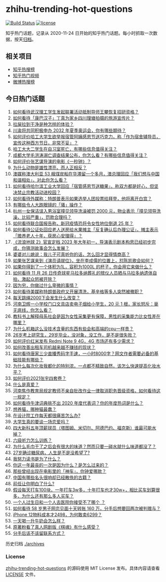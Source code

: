 # zhihu-trending-hot-questions

[![Build Status](https://github.com/justjavac/zhihu-trending-hot-questions/workflows/ci/badge.svg?branch=master)](https://github.com/justjavac/zhihu-trending-hot-questions/actions)
[![license](https://img.shields.io/github/license/justjavac/zhihu-trending-hot-questions)](https://github.com/justjavac/zhihu-trending-hot-questions/blob/master/LICENSE)

知乎热门话题，记录从 2020-11-24 日开始的知乎热门话题。每小时抓取一次数据，按天[归档](./archives)。

## 相关项目

- [知乎热搜榜](https://github.com/justjavac/zhihu-trending-top-search)
- [知乎热门视频](https://github.com/justjavac/zhihu-trending-hot-video)
- [微博热搜榜](https://github.com/justjavac/weibo-trending-hot-search)

## 今日热门话题

<!-- BEGIN -->
<!-- 最后更新时间 Sat Nov 28 2020 02:01:23 GMT+0800 (CST) -->
1. [如何看待武汉理工学生发起联署活动抵制导师王攀恢复招研资格？](https://www.zhihu.com/question/432207501)
1. [如何看待「康巴汉子」丁真为家乡四川理塘拍摄的旅游宣传片？](https://www.zhihu.com/question/432035858)
1. [拉屎拉到干净是种怎样的体验？](https://www.zhihu.com/question/59725811)
1. [川渝将共同积极申办 2032 年夏季奥运会，你有哪些期待？](https://www.zhihu.com/question/432245034)
1. [如何评价哈工大学生欲举报宿管阿姨感恩节送巧克力，称「作为宿舍辅导员，宣传这种西方节日，非常不妥」？](https://www.zhihu.com/question/432119474)
1. [哈工大大二学生在自习室死亡，有哪些信息值得关注？](https://www.zhihu.com/question/431952602)
1. [成都大学毛洪涛溺亡调查结果公布，你怎么看？有哪些信息值得关注？](https://www.zhihu.com/question/432244987)
1. [如何评价张艺谋导演的电影《一秒钟》？](https://www.zhihu.com/question/284643087)
1. [为什么动物是雄性漂亮，而人正相反？](https://www.zhihu.com/question/431261008)
1. [澳媒称澳大利亚 53 艘煤炭船在华滞留一个多月，澳总理回应「我们想与中国和谐相处」，对此你怎么看？](https://www.zhihu.com/question/432238606)
1. [如何看待哈尔滨工业大学回应「宿管感恩节送糖果」，称双方都是好心，但坚决禁止宗教活动进校园？](https://www.zhihu.com/question/432196540)
1. [如何看待外媒称：特朗普表示如果选举人团投票给拜登，他将离开白宫？](https://www.zhihu.com/question/432193913)
1. [有哪些令人大跌眼镜的「骚」操作？](https://www.zhihu.com/question/431045341)
1. [杭州一女保洁误入男浴室撞见领导洗澡被罚 2000 元，物业表示「撞见领导洗澡，比较严重」，罚款合理吗？](https://www.zhihu.com/question/432092160)
1. [如何看待联合国报告称，新冠疫情恐将令女性地位倒退 25 年？](https://www.zhihu.com/question/432196776)
1. [如何看待公证处回应老人送房给水果摊主「反复确认后办理公证」，摊主表示「赡养老人十年，获房心安理得」？](https://www.zhihu.com/question/432060850)
1. [《流浪地球 2》官宣定档 2023 年大年初一，导演表示剧本构思已经初步完成，你猜测故事会怎么发展？](https://www.zhihu.com/question/432161529)
1. [婆婆对儿媳说：我儿子可真听你的话，怎么回才显得情商高？](https://www.zhihu.com/question/431787513)
1. [如果张艺谋来到《演员请就位》，坐在李成儒的位置上，怼陈凯歌会如何？](https://www.zhihu.com/question/427904800)
1. [如果你得到了一个体积为1L，容积为1000L 的杯子，你会用它来做什么？](https://www.zhihu.com/question/431185261)
1. [如何看待 11 月 26 日传奇球星马拉多纳葬礼的殡仪人员晒与马拉多纳遗体自拍，激起众怒被开除？](https://www.zhihu.com/question/432200786)
1. [因为穷，你做过什么卑微的事情？](https://www.zhihu.com/question/421158576)
1. [如何看待美媒称特朗普政府又开展清洗，基辛格等多人突然被撤职？](https://www.zhihu.com/question/432202806)
1. [每天跳绳2000下会发生什么改变？](https://www.zhihu.com/question/295812047)
1. [河南卫辉一小学校门口文具店卖电子烟给小学生，20 元 1 根，家长怒斥：毫无底线，你怎么看？](https://www.zhihu.com/question/432069100)
1. [教科书上解释母系社会是因为女性采集更有保障，男性的采集能力比女性差在哪里？](https://www.zhihu.com/question/431627014)
1. [为什么机箱这么没技术含量的东西有些会和高端的cpu一样贵？](https://www.zhihu.com/question/59240026)
1. [26岁考上研究生，29岁毕业，没对象，没工作，是不是很失败？](https://www.zhihu.com/question/28369809)
1. [如何评价红米发布 Redmi Note 9 4G，4G 市场还有多少需求？](https://www.zhihu.com/question/432160410)
1. [如何改善出租车司机越来越不赚钱的现状？](https://www.zhihu.com/question/432136728)
1. [如何看待唐家三少直播秀码字手速，一小时8000字？网文作者需要必备的基础技能有哪些？](https://www.zhihu.com/question/432302960)
1. [为什么每次化妆我都化的特别浓，一点都不精致自然，该怎么快速提高化妆水平？](https://www.zhihu.com/question/428019867)
1. [如何评价2021张宇四套卷？](https://www.zhihu.com/question/431587375)
1. [什么是真爱？](https://www.zhihu.com/question/20106521)
1. [河南焦作教育局规定教师不亲自批改作业一律取消职务晋级资格，如何看待这一规定？](https://www.zhihu.com/question/432048707)
1. [如何看待牛津词典挑不出 2020 年度代表词？你的年度热词是什么？](https://www.zhihu.com/question/431927461)
1. [想养猫，哪种猫最蠢？](https://www.zhihu.com/question/424906246)
1. [在设计院工作每天都很痛苦怎么办?](https://www.zhihu.com/question/429167206)
1. [大学生真的要谈一场恋爱吗？](https://www.zhihu.com/question/427969824)
1. [四大新科五年顶薪球员（塔图姆、米切尔、阿德巴约、福克斯）谁最可能水掉？](https://www.zhihu.com/question/432125653)
1. [六级听力怎么训练？](https://www.zhihu.com/question/29649329)
1. [为什么毛巾干了之后会有很大的味道？然而只要一碰水就什么味道都没了？](https://www.zhihu.com/question/46804000)
1. [27岁确诊糖尿病，人生是不是没希望了?](https://www.zhihu.com/question/426991242)
1. [我努力读书是为了什么？](https://www.zhihu.com/question/430328933)
1. [你这一年最丧的一次是因为什么？是怎么过来的？](https://www.zhihu.com/question/431950922)
1. [那些曾经出现在电影里的「神车」，你钟爱哪款？](https://www.zhihu.com/question/432247074)
1. [中国有哪些名头很响却已经散佚的古籍？](https://www.zhihu.com/question/26049905)
1. [前任让你明白了什么?](https://www.zhihu.com/question/404611519)
1. [假设每天打车100块，一年打车3w多，十年打车也才30w+，相比买车划算很多，为什么还有那么多人买车？](https://www.zhihu.com/question/407652302)
1. [一个人过生日和一个人去医院你接受不了哪个 ？](https://www.zhihu.com/question/422932336)
1. [如何看待 58 岁男子网恋见面十天转账 160 万，分手后想要回两次被判赠与？](https://www.zhihu.com/question/432200591)
1. [iPhone 12物料成本才2498，为何敢卖6299？](https://www.zhihu.com/question/431958623)
1. [一天喝一升牛奶会怎么样？](https://www.zhihu.com/question/21819343)
1. [原著粉看了真人网剧版《棋魂》有什么感受？](https://www.zhihu.com/question/427629264)
1. [分手后该不该留联系方式？](https://www.zhihu.com/question/430885996)
<!-- END -->

历史归档 [./archives](./archives)

### License

[zhihu-trending-hot-questions](https://github.com/justjavac/zhihu-trending-hot-questions) 的源码使用 MIT License 发布。具体内容请查看 [LICENSE](./LICENSE) 文件。
